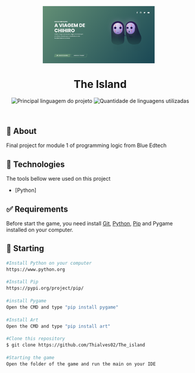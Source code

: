 <div align="center" id="top"> 
  <img align="center" width="300px" src="./static/img/img_github.png" alt="The_Island" />
&#xa0;
</div>

<h1 align="center">The Island</h1>

<p align="center">
  <img alt="Principal linguagem do projeto" src="https://img.shields.io/github/languages/top/Thialves02/The_island?color=56BEB8">

  <img alt="Quantidade de linguagens utilizadas" src="https://img.shields.io/github/languages/count/Thialves02/The_island?color=56BEB8">
</p>

<br>

## :dart: About ##

Final project for module 1 of programming logic from Blue Edtech

## :rocket: Technologies ##

The tools bellow were used on this project

- [Python]

## :white_check_mark: Requirements ##

Before start the game, you need install [Git](https://git-scm.com), [Python](https://www.python.org), [Pip](https://pypi.org/project/pip/) and Pygame installed on your computer.

## :checkered_flag: Starting ##

```bash
#Install Python on your computer
https://www.python.org

#Install Pip
https://pypi.org/project/pip/

#install Pygame
Open the CMD and type "pip install pygame"

#Install Art
Open the CMD and type "pip install art"

#Clone this repository
$ git clone https://github.com/Thialves02/The_island

#Starting the game
Open the folder of the game and run the main on your IDE
